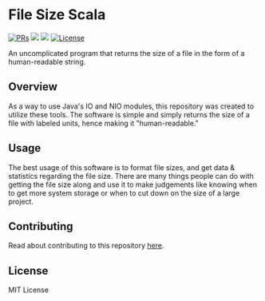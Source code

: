 # File Size Scala

<div>
  <p>
    <a href="https://github.com/KaNguy/File-Size-Scala/pulls"><img src="https://shields.io/github/issues-pr/KaNguy/File-Size-Scala?color=da301b" alt="PRs" /></a>
    <a><img src="https://shields.io/github/languages/code-size/KaNguy/File-Size-Scala?color=da301b" /></a>
    <a><img src="https://shields.io/tokei/lines/github/KaNguy/File-Size-Scala" /></a>
    <a href="LICENSE.md"><img src="https://img.shields.io/github/license/KaNguy/File-Size-Scala?color=007ace" alt="License" /></a>
  </p>
</div>

An uncomplicated program that returns the size of a file in the form of a human-readable string.  

## Overview
As a way to use Java's IO and NIO modules, this repository was created to utilize these tools. The software is simple and simply returns the size of a file with labeled units, hence making it "human-readable." 


## Usage
The best usage of this software is to format file sizes, and get data & statistics regarding the file size. There are many things people can do with getting the file size along and use it to make judgements like knowing when to get more system storage or when to cut down on the size of a large project.

## Contributing
Read about contributing to this repository [here](CONTRIBUTING.md).

## License
MIT License
